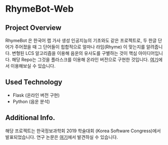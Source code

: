 # RhymeBot-Web
## Project Overview 
RhymeBot 은 한국어 랩 가사 생성 인공지능의 기초와도 같은 프로젝트로, 두 한글 단어가 주어졌을 때 그 단어들이 힙합적으로 얼마나 라임(Rhyme) 이 맞는지를 알려줍니다. 변형된 LCS 알고리즘을 이용해 음운의 유사도를 구별하는 것이 핵심 아이디어입니다. 해당 Repo는 그것을 플라스크를 이용해 온라인 버전으로 구현한 것입니다. [여기](https://agile-lowlands-39968.herokuapp.com/)에서 이용해보실 수 있습니다.  
## Used Technology 
- Flask (온라인 버전 구현) 
- Python (음운 분석) 
## Additional Info. 
해당 프로젝트는 한국정보과학회 2019 학술대회 (Korea Software Congress)에서 발표되었습니다. 연구 논문은 [여기](https://www.dbpia.co.kr/Journal/articleDetail?nodeId=NODE09302068)에서 발견하실 수 있습니다.
